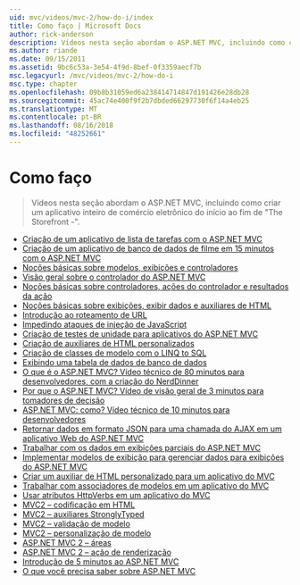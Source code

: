 ```yaml
---
uid: mvc/videos/mvc-2/how-do-i/index
title: Como faço | Microsoft Docs
author: rick-anderson
description: Vídeos nesta seção abordam o ASP.NET MVC, incluindo como criar um aplicativo inteiro de comércio eletrônico do início ao fim de 'A vitrine -'.
ms.author: riande
ms.date: 09/15/2011
ms.assetid: 9bc6c53a-3e54-4f9d-8bef-0f3359aecf7b
msc.legacyurl: /mvc/videos/mvc-2/how-do-i
msc.type: chapter
ms.openlocfilehash: 09b8b31059ed6a238414714847d191426e28db28
ms.sourcegitcommit: 45ac74e400f9f2b7dbded66297730f6f14a4eb25
ms.translationtype: MT
ms.contentlocale: pt-BR
ms.lasthandoff: 08/16/2018
ms.locfileid: "48252661"
---
```

<a name="how-do-i"></a>Como faço
====================
> Vídeos nesta seção abordam o ASP.NET MVC, incluindo como criar um aplicativo inteiro de comércio eletrônico do início ao fim de "The Storefront -".


- [Criação de um aplicativo de lista de tarefas com o ASP.NET MVC](creating-a-tasklist-application-with-aspnet-mvc.md)
- [Criação de um aplicativo de banco de dados de filme em 15 minutos com o ASP.NET MVC](creating-a-movie-database-application-in-15-minutes-with-aspnet-mvc.md)
- [Noções básicas sobre modelos, exibições e controladores](understanding-models-views-and-controllers.md)
- [Visão geral sobre o controlador do ASP.NET MVC](aspnet-mvc-controller-overview.md)
- [Noções básicas sobre controladores, ações do controlador e resultados da ação](understanding-controllers-controller-actions-and-action-results.md)
- [Noções básicas sobre exibições, exibir dados e auxiliares de HTML](understanding-views-view-data-and-html-helpers.md)
- [Introdução ao roteamento de URL](an-introduction-to-url-routing.md)
- [Impedindo ataques de injeção de JavaScript](preventing-javascript-injection-attacks.md)
- [Criação de testes de unidade para aplicativos do ASP.NET MVC](creating-unit-tests-for-aspnet-mvc-applications.md)
- [Criação de auxiliares de HTML personalizados](creating-custom-html-helpers.md)
- [Criação de classes de modelo com o LINQ to SQL](creating-model-classes-with-linq-to-sql.md)
- [Exibindo uma tabela de dados de banco de dados](displaying-a-table-of-database-data.md)
- [O que é o ASP.NET MVC? Vídeo técnico de 80 minutos para desenvolvedores, com a criação do NerdDinner](what-is-aspnet-mvc-80-minute-technical-video-for-developers-building-nerddinner.md)
- [Por que o ASP.NET MVC? Vídeo de visão geral de 3 minutos para tomadores de decisão](why-aspnet-mvc-3-minute-overview-video-for-decision-makers.md)
- [ASP.NET MVC: como? Vídeo técnico de 10 minutos para desenvolvedores](aspnet-mvc-how-10-minute-technical-video-for-developers.md)
- [Retornar dados em formato JSON para uma chamada do AJAX em um aplicativo Web do ASP.NET MVC](how-do-i-return-json-formatted-data-for-an-ajax-call-in-an-aspnet-mvc-web-application.md)
- [Trabalhar com os dados em exibições parciais do ASP.NET MVC](how-do-i-work-with-data-in-aspnet-mvc-partial-views.md)
- [Implementar modelos de exibição para gerenciar dados para exibições do ASP.NET MVC](how-do-i-implement-view-models-to-manage-data-for-aspnet-mvc-views.md)
- [Criar um auxiliar de HTML personalizado para um aplicativo do MVC](how-do-i-create-a-custom-html-helper-for-an-mvc-application.md)
- [Trabalhar com associadores de modelos em um aplicativo do MVC](how-do-i-work-with-model-binders-in-an-mvc-application.md)
- [Usar atributos HttpVerbs em um aplicativo do MVC](how-do-i-use-httpverbs-attributes-in-an-mvc-application.md)
- [MVC2 – codificação em HTML](mvc2-html-encoding.md)
- [MVC2 – auxiliares StronglyTyped](mvc2-stronglytyped-helpers.md)
- [MVC2 – validação de modelo](mvc2-model-validation.md)
- [MVC2 – personalização de modelo](mvc2-template-customization.md)
- [ASP.NET MVC 2 – áreas](aspnet-mvc-2-areas.md)
- [ASP.NET MVC 2 – ação de renderização](aspnet-mvc-2-render-action.md)
- [Introdução de 5 minutos ao ASP.NET MVC](5-minute-introduction-to-aspnet-mvc.md)
- [O que você precisa saber sobre ASP.NET MVC](how-to-best-learn-asp-net-mvc.md)
